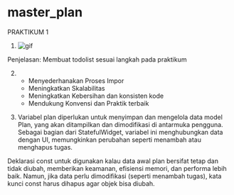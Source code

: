 # master_plan

PRAKTIKUM 1

1. ![gif](assets/images/1.gif)

Penjelasan: Membuat todolist sesuai langkah pada praktikum

2. - Menyederhanakan Proses Impor
   - Meningkatkan Skalabilitas
   - Meningkatkan Kebersihan dan konsisten kode
   - Mendukung Konvensi dan Praktik terbaik

3. Variabel plan diperlukan untuk menyimpan dan mengelola data model Plan, yang akan ditampilkan dan dimodifikasi di antarmuka pengguna. Sebagai bagian dari StatefulWidget, variabel ini menghubungkan data dengan UI, memungkinkan perubahan seperti menambah atau menghapus tugas.

Deklarasi const untuk digunakan kalau data awal plan bersifat tetap dan tidak diubah, memberikan keamanan, efisiensi memori, dan performa lebih baik. Namun, jika data perlu dimodifikasi (seperti menambah tugas), kata kunci const harus dihapus agar objek bisa diubah.
